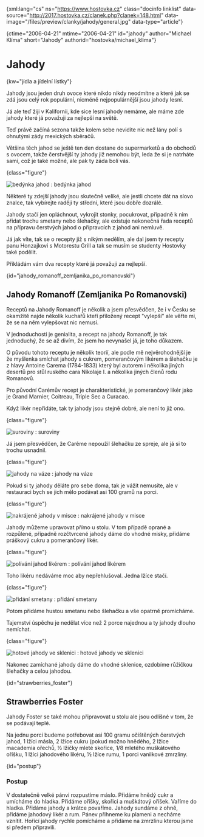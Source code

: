 
{xml:lang="cs" ns="https://www.hostovka.cz" class="docinfo linklist" data-source="http://2017.hostovka.cz/clanek.php?clanek=148.html" data-image="/files/preview/clanky/jahody/general.jpg" data-type="article"}

{ctime="2006-04-21" mtime="2006-04-21" id="jahody" author="Michael Klíma" short="Jahody" authorid="hostovka/michael_klima"}

# Jahody

<!-- generated attribute kw by user_udpatekw.sh on 2020-04-25, do not edit -->

{kw="jídla a jídelní lístky"}

Jahody jsou jeden druh ovoce které nikdo nikdy neodmítne a které jak se zdá jsou celý rok populární, nicméně nejpopulárnější jsou jahody lesní.

Já ale teď žiji v Kalifornii, kde sice lesní jahody nemáme, ale máme zde jahody které já považuji za nejlepší na světě.

Teď právě začíná sezona takže kolem sebe nevidíte nic než lány polí s ohnutými zády mexických sběračů.

Většina těch jahod se ještě ten den dostane do supermarketů a do obchodů s ovocem, takže čerstvější ty jahody již nemohou být, leda že si je natrháte sami, což je také možné, ale pak ty záda bolí vás.

{class="figure"}

![bedýnka jahod][1] 
:   bedýnka jahod

Některé ty zdejší jahody jsou skutečně veliké, ale jestli chcete dát na slovo znalce, tak vybírejte raději ty střední, které jsou dobře dozrálé.

Jahody stačí jen opláchnout, vykrojit stonky, pocukrovat, případně k nim přidat trochu smetany nebo šlehačky, ale existuje nekonečná řada receptů na přípravu čerstvých jahod o přípravcích z jahod ani nemluvě.

Já jak víte, tak se o recepty již s nikým nedělím, ale dal jsem ty recepty panu Honzajkovi s Motorestu Grill a tak se musím se studenty Hostovky také podělit.

Přikládám vám dva recepty které já považuji za nejlepší.

{id="jahody\_romanoff\_zemljanika\_po\_romanovski"}

## Jahody Romanoff (Zemljanika Po Romanovski)

Receptů na Jahody Romanoff je několik a jsem přesvědčen, že i v Česku se okamžitě najde několik kuchařů kteří přiložený recept "vylepší" ale věřte mi, že se na něm vylepšovat nic nemusí.

V jednoduchosti je genialita, a recept na jahody Romanoff, je tak jednoduchý, že se až divím, že jsem ho nevynašel já, je toho důkazem.

O původu tohoto receptu je několik teorií, ale podle mě nejvěrohodnější je že myšlenka smíchat jahody s cukrem, pomerančovým likérem a šlehačku je z hlavy Antoine Carema (1784-1833) který byl autorem i několika jiných desertů pro stůl ruského cara Nikolaje I. a několika jiných členů rodu Romanovů.

Pro původní Carémův recept je charakteristické, je pomerančový likér jako je Grand Marnier, Coitreau, Triple Sec a Curacao.

Když likér nepřidáte, tak ty jahody jsou stejně dobré, ale není to již ono.

{class="figure"}

![suroviny][2] 
:   suroviny

Já jsem přesvědčen, že Carême nepoužil šlehačku ze spreje, ale já si to trochu usnadnil.

{class="figure"}

![jahody na váze][3] 
:   jahody na váze

Pokud si ty jahody děláte pro sebe doma, tak je vážit nemusíte, ale v restauraci bych se jich mělo podávat asi 100 gramů na porci.

{class="figure"}

![nakrájené jahody v misce][4] 
:   nakrájené jahody v misce

Jahody můžeme upravovat přímo u stolu. V tom případě oprané a rozpůlené, případně rozčtvrcené jahody dáme do vhodné misky, přidáme práškový cukru a pomerančový likér.

{class="figure"}

![polívání jahod likérem][5] 
:   polívání jahod likérem

Toho likéru nedáváme moc aby nepřehlušoval. Jedna lžíce stačí.

{class="figure"}

![přidání smetany][6] 
:   přidání smetany

Potom přidáme hustou smetanu nebo šlehačku a vše opatrně promícháme.

Tajemství úspěchu je nedělat více než 2 porce najednou a ty jahody dlouho nemíchat.

{class="figure"}

![hotové jahody ve sklenici][7] 
:   hotové jahody ve sklenici

Nakonec zamíchané jahody dáme do vhodné sklenice, ozdobíme růžičkou šlehačky a celou jahodou.

{id="strawberries_foster"}

## Strawberries Foster

Jahody Foster se také mohou připravovat u stolu ale jsou odlišné v tom, že se podávají teplé.

Na jednu porci budeme potřebovat asi 100 gramu očištěných čerstvých jahod, 1 lžíci másla, 2 lžíce cukru (pokud možno hnědého, 2 lžice macademia ořechů, ½ lžičky mleté skořice, 1/8 mletého muškátového oříšku, 1 lžíci jahodového likéru, ½ lžíce rumu, 1 porci vanilkové zmrzliny.

{id="postup"}

### Postup

V dostatečně velké pánvi rozpustíme máslo. Přidáme hnědý cukr a umícháme do hladka. Přidáme oříšky, skořici a muškátový oříšek. Vaříme do hladka. Přidáme jahody a krátce povaříme. Jahody sundáme z ohně, přidáme jahodový likér a rum. Pánev přihneme ku plameni a necháme vznítit. Hořící jahody rychle pomícháme a přidáme na zmrzlinu kterou jsme si předem připravili.

 [1]: http://2017.hostovka.cz/soubor/21-04-06-2.JPG
 [2]: http://2017.hostovka.cz/soubor/21-04-06-3.JPG
 [3]: http://2017.hostovka.cz/soubor/21-04-06-4.JPG
 [4]: http://2017.hostovka.cz/soubor/21-04-06-5.JPG
 [5]: http://2017.hostovka.cz/soubor/21-04-06-6.JPG
 [6]: http://2017.hostovka.cz/soubor/21-04-06-7.JPG
 [7]: http://2017.hostovka.cz/soubor/21-04-06-8.JPG

